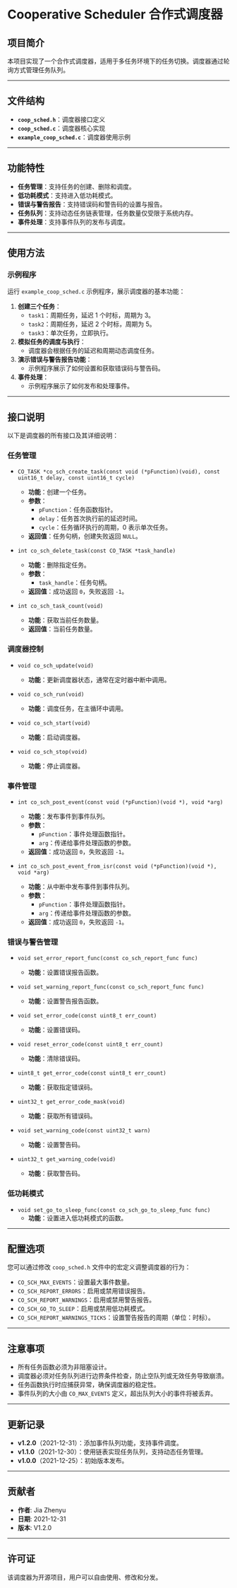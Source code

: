 # Cooperative Scheduler 合作式调度器

## 项目简介

本项目实现了一个合作式调度器，适用于多任务环境下的任务切换。调度器通过轮询方式管理任务队列。

---

## 文件结构

- **`coop_sched.h`**：调度器接口定义
- **`coop_sched.c`**：调度器核心实现
- **`example_coop_sched.c`**：调度器使用示例

---

## 功能特性

- **任务管理**：支持任务的创建、删除和调度。
- **低功耗模式**：支持进入低功耗模式。
- **错误与警告报告**：支持错误码和警告码的设置与报告。
- **任务队列**：支持动态任务链表管理，任务数量仅受限于系统内存。
- **事件处理**：支持事件队列的发布与调度。

---

## 使用方法

### 示例程序

运行 `example_coop_sched.c` 示例程序，展示调度器的基本功能：

1. **创建三个任务**：
   - `task1`：周期任务，延迟 1 个时标，周期为 3。
   - `task2`：周期任务，延迟 2 个时标，周期为 5。
   - `task3`：单次任务，立即执行。
2. **模拟任务的调度与执行**：
   - 调度器会根据任务的延迟和周期动态调度任务。
3. **演示错误与警告报告功能**：
   - 示例程序展示了如何设置和获取错误码与警告码。
4. **事件处理**：
   - 示例程序展示了如何发布和处理事件。

---

## 接口说明

以下是调度器的所有接口及其详细说明：

### 任务管理

- `CO_TASK *co_sch_create_task(const void (*pFunction)(void), const uint16_t delay, const uint16_t cycle)`
  - **功能**：创建一个任务。
  - **参数**：
    - `pFunction`：任务函数指针。
    - `delay`：任务首次执行前的延迟时间。
    - `cycle`：任务循环执行的周期，0 表示单次任务。
  - **返回值**：任务句柄，创建失败返回 `NULL`。

- `int co_sch_delete_task(const CO_TASK *task_handle)`
  - **功能**：删除指定任务。
  - **参数**：
    - `task_handle`：任务句柄。
  - **返回值**：成功返回 `0`，失败返回 `-1`。

- `int co_sch_task_count(void)`
  - **功能**：获取当前任务数量。
  - **返回值**：当前任务数量。

### 调度器控制

- `void co_sch_update(void)`
  - **功能**：更新调度器状态，通常在定时器中断中调用。

- `void co_sch_run(void)`
  - **功能**：调度任务，在主循环中调用。

- `void co_sch_start(void)`
  - **功能**：启动调度器。

- `void co_sch_stop(void)`
  - **功能**：停止调度器。

### 事件管理

- `int co_sch_post_event(const void (*pFunction)(void *), void *arg)`
  - **功能**：发布事件到事件队列。
  - **参数**：
    - `pFunction`：事件处理函数指针。
    - `arg`：传递给事件处理函数的参数。
  - **返回值**：成功返回 `0`，失败返回 `-1`。

- `int co_sch_post_event_from_isr(const void (*pFunction)(void *), void *arg)`
  - **功能**：从中断中发布事件到事件队列。
  - **参数**：
    - `pFunction`：事件处理函数指针。
    - `arg`：传递给事件处理函数的参数。
  - **返回值**：成功返回 `0`，失败返回 `-1`。

### 错误与警告管理

- `void set_error_report_func(const co_sch_report_func func)`
  - **功能**：设置错误报告函数。

- `void set_warning_report_func(const co_sch_report_func func)`
  - **功能**：设置警告报告函数。

- `void set_error_code(const uint8_t err_count)`
  - **功能**：设置错误码。

- `void reset_error_code(const uint8_t err_count)`
  - **功能**：清除错误码。

- `uint8_t get_error_code(const uint8_t err_count)`
  - **功能**：获取指定错误码。

- `uint32_t get_error_code_mask(void)`
  - **功能**：获取所有错误码。

- `void set_warning_code(const uint32_t warn)`
  - **功能**：设置警告码。

- `uint32_t get_warning_code(void)`
  - **功能**：获取警告码。

### 低功耗模式

- `void set_go_to_sleep_func(const co_sch_go_to_sleep_func func)`
  - **功能**：设置进入低功耗模式的函数。

---

## 配置选项

您可以通过修改 `coop_sched.h` 文件中的宏定义调整调度器的行为：

- `CO_SCH_MAX_EVENTS`：设置最大事件数量。
- `CO_SCH_REPORT_ERRORS`：启用或禁用错误报告。
- `CO_SCH_REPORT_WARNINGS`：启用或禁用警告报告。
- `CO_SCH_GO_TO_SLEEP`：启用或禁用低功耗模式。
- `CO_SCH_REPORT_WARNINGS_TICKS`：设置警告报告的周期（单位：时标）。

---

## 注意事项

- 所有任务函数必须为非阻塞设计。
- 调度器必须对任务队列进行边界条件检查，防止空队列或无效任务导致崩溃。
- 任务函数执行时应捕获异常，确保调度器的稳定性。
- 事件队列的大小由 `CO_MAX_EVENTS` 定义，超出队列大小的事件将被丢弃。

---

## 更新记录

- **v1.2.0**（2021-12-31）：添加事件队列功能，支持事件调度。
- **v1.1.0**（2021-12-30）：使用链表实现任务队列，支持动态任务管理。
- **v1.0.0**（2021-12-25）：初始版本发布。

---

## 贡献者

- **作者**: Jia Zhenyu
- **日期**: 2021-12-31
- **版本**: V1.2.0

---

## 许可证

该调度器为开源项目，用户可以自由使用、修改和分发。
